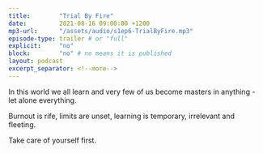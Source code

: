 ```yaml
---
title:        "Trial By Fire"
date:         2021-08-16 09:00:00 +1200
mp3-url:      "/assets/audio/s1ep6-TrialByFire.mp3"
episode-type: trailer # or "full"
explicit:     "no"
block:        "no" # no means it is published
layout: podcast
excerpt_separator: <!--more-->
---
```

<!--more-->

In this world we all learn and very few of us become masters in anything - let alone everything.

Burnout is rife, limits are unset, learning is temporary, irrelevant and fleeting.

Take care of yourself first.
